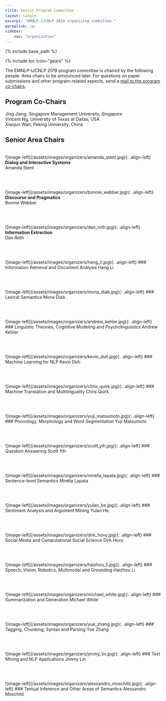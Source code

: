 ```yaml
---
title: Senior Program Committee
layout: single
excerpt: "EMNLP-IJCNLP 2019 organizing committee."
permalink: /pc
sidebar: 
    nav: "organization"
---
```

{% include base_path %}

{% include toc icon="gears" %}

The EMNLP-IJCNLP 2019 program committee is chaired by the following people. Area chairs to be announced later. For questions on paper submissions and other program-related aspects, send a <a href="mailto:emnlp-ijcnlp-2019-program-chairs@googlegroups.com">mail to the program co-chairs</a>.


## Program Co-Chairs
Jing Jiang, Singapore Management University, Singapore<br/>
Vincent Ng, University of Texas at Dallas, USA<br/>
Xiaojun Wan, Peking University, China


## Senior Area Chairs 

<br>
![image-left](/assets/images/organizers/amanda_stent.jpg){: .align-left}
<b>Dialog and Interactive Systems</b><br>
Amanda Stent

<p>&nbsp;</p>

<br>
![image-left](/assets/images/organizers/bonnie_webber.jpg){: .align-left}
<b>Discourse and Pragmatics</b><br>
Bonnie Webber

<p>&nbsp;</p>

<br>
![image-left](/assets/images/organizers/dan_roth.jpg){: .align-left}
<b>Information Extraction</b><br>
Dan Roth

<p>&nbsp;</p>

<br>
![image-left](/assets/images/organizers/hang_li.jpg){: .align-left}
### Information Retrieval and Document Analysis
Hang Li

<p>&nbsp;</p>

<br>
![image-left](/assets/images/organizers/mona_diab.jpg){: .align-left}
### Lexical Semantics
Mona Diab

<p>&nbsp;</p>

<br>
![image-left](/assets/images/organizers/andrew_kehler.jpg){: .align-left}
### Linguistic Theories, Cognitive Modeling and Psycholinguistics
Andrew Kehler

<p>&nbsp;</p>

<br>
![image-left](/assets/images/organizers/kevin_duh.jpg){: .align-left}
### Machine Learning for NLP
Kevin Duh

<p>&nbsp;</p>

<br>
![image-left](/assets/images/organizers/chris_quirk.jpg){: .align-left}
### Machine Translation and Multilinguality
Chris Quirk

<p>&nbsp;</p>

<br>
![image-left](/assets/images/organizers/yuji_matsumoto.jpg){: .align-left}
### Phonology, Morphology and Word Segmentation
Yuji Matsumoto

<p>&nbsp;</p>

<br>
![image-left](/assets/images/organizers/scott_yih.jpg){: .align-left}
### Question Answering
Scott Yih

<p>&nbsp;</p>

<br>
![image-left](/assets/images/organizers/mirella_lapata.jpg){: .align-left}
### Sentence-level Semantics
Mirella Lapata

<p>&nbsp;</p>

<br>
![image-left](/assets/images/organizers/yulan_he.jpg){: .align-left}
### Sentiment Analysis and Argument Mining
Yulan He

<p>&nbsp;</p>

<br>
![image-left](/assets/images/organizers/dirk_hovy.jpg){: .align-left}
### Social Media and Computational Social Science
Dirk Hovy

<p>&nbsp;</p>

<br>
![image-left](/assets/images/organizers/haizhou_li.jpg){: .align-left}
### Speech, Vision, Robotics, Multimodal and Grounding
Haizhou Li

<p>&nbsp;</p>

<br>
![image-left](/assets/images/organizers/michael_white.jpg){: .align-left}
### Summarization and Generation
Michael White

<p>&nbsp;</p>

<br>
![image-left](/assets/images/organizers/yue_zhang.jpg){: .align-left}
### Tagging, Chunking, Syntax and Parsing
Yue Zhang

<p>&nbsp;</p>

<br>
![image-left](/assets/images/organizers/jimmy_lin.jpg){: .align-left}
### Text Mining and NLP Applications
Jimmy Lin

<p>&nbsp;</p>

<br>
![image-left](/assets/images/organizers/alessandro_moschitti.jpg){: .align-left}
### Textual Inference and Other Areas of Semantics
Alessandro Moschitti



